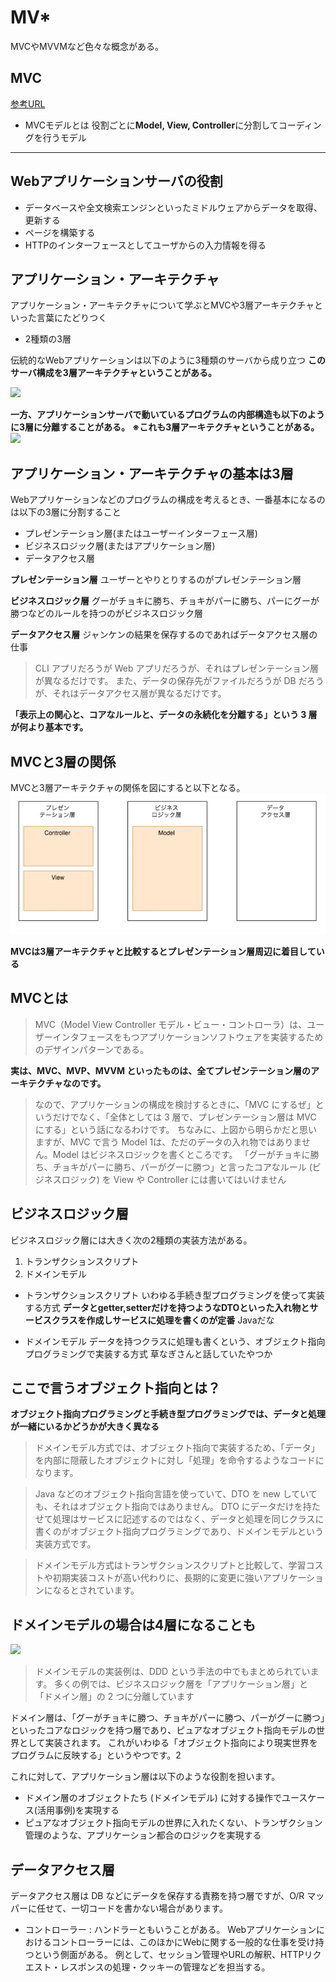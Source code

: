 # MV*

MVCやMVVMなど色々な概念がある。

## MVC

[参考URL](https://qiita.com/s_emoto/items/975cc38a3e0de462966a)

- MVCモデルとは
役割ごとに**Model, View, Controller**に分割してコーディングを行うモデル

---

## Webアプリケーションサーバの役割

- データベースや全文検索エンジンといったミドルウェアからデータを取得、更新する
- ページを構築する
- HTTPのインターフェースとしてユーザからの入力情報を得る



## アプリケーション・アーキテクチャ

アプリケーション・アーキテクチャについて学ぶとMVCや3層アーキテクチャといった言葉にたどりつく

- 2種類の3層

伝統的なWebアプリケーションは以下のように3種類のサーバから成り立つ
**このサーバ構成を3層アーキテクチャということがある。**

![](../images/3層1.png)


**一方、アプリケーションサーバで動いているプログラムの内部構造も以下のように3層に分離することがある。**
**※これも3層アーキテクチャということがある。**
![](../images/3層2.png)


## アプリケーション・アーキテクチャの基本は3層

Webアプリケーションなどのプログラムの構成を考えるとき、一番基本になるのは以下の3層に分割すること

- プレゼンテーション層(またはユーザーインターフェース層)
- ビジネスロジック層(またはアプリケーション層)
- データアクセス層

**プレゼンテーション層**
ユーザーとやりとりするのがプレゼンテーション層

**ビジネスロジック層**
グーがチョキに勝ち、チョキがパーに勝ち、パーにグーが勝つなどのルールを持つのがビジネスロジック層

**データアクセス層**
ジャンケンの結果を保存するのであればデータアクセス層の仕事

>CLI アプリだろうが Web アプリだろうが、それはプレゼンテーション層が異なるだけです。
>また、データの保存先がファイルだろうが DB だろうが、それはデータアクセス層が異なるだけです。

**「表示上の関心と、コアなルールと、データの永続化を分離する」という 3 層が何より基本です。**

## MVCと3層の関係

MVCと3層アーキテクチャの関係を図にすると以下となる。
![](../images/mvcと3層.png)

**MVCは3層アーキテクチャと比較するとプレゼンテーション層周辺に着目している**

## MVCとは

>MVC（Model View Controller モデル・ビュー・コントローラ）は、ユーザーインタフェースをもつアプリケーションソフトウェアを実装するためのデザインパターンである。

**実は、MVC、MVP、MVVM といったものは、全てプレゼンテーション層のアーキテクチャなのです。**

>なので、アプリケーションの構成を検討するときに、「MVC にするぜ」というだけでなく、「全体としては 3 層で、プレゼンテーション層は MVC にする」という話になるわけです。
>ちなみに、上図から明らかだと思いますが、MVC で言う Model 1は、ただのデータの入れ物ではありません。Model はビジネスロジックを書くところです。
>「グーがチョキに勝ち、チョキがパーに勝ち、パーがグーに勝つ」と言ったコアなルール (ビジネスロジック) を View や Controller には書いてはいけません

## ビジネスロジック層

ビジネスロジック層には大きく次の2種類の実装方法がある。

1. トランザクションスクリプト
2. ドメインモデル

- トランザクションスクリプト
いわゆる手続き型プログラミングを使って実装する方式
**データとgetter,setterだけを持つようなDTOといった入れ物とサービスクラスを作成しサービスに処理を書くのが定番**
Javaだな

- ドメインモデル
データを持つクラスに処理も書くという、オブジェクト指向プログラミングで実装する方式
草なぎさんと話していたやつか

## ここで言うオブジェクト指向とは？

**オブジェクト指向プログラミングと手続き型プログラミングでは、データと処理が一緒にいるかどうかが大きく異なる**

>ドメインモデル方式では、オブジェクト指向で実装するため、「データ」を内部に隠蔽したオブジェクトに対し「処理」を命令するようなコードになります。

>Java などのオブジェクト指向言語を使っていて、DTO を new していても、それはオブジェクト指向ではありません。
>DTO にデータだけを持たせて処理はサービスに記述するのではなく、データと処理を同じクラスに書くのがオブジェクト指向プログラミングであり、ドメインモデルという実装方式です。

>ドメインモデル方式はトランザクションスクリプトと比較して、学習コストや初期実装コストが高い代わりに、長期的に変更に強いアプリケーションになるとされています。


## ドメインモデルの場合は4層になることも

![](../images/4層.png)

>ドメインモデルの実装例は、DDD という手法の中でもまとめられています。
>多くの例では、ビジネスロジック層を「アプリケーション層」と「ドメイン層」の 2 つに分離しています

ドメイン層は、「グーがチョキに勝つ、チョキがパーに勝つ、パーがグーに勝つ」といったコアなロジックを持つ層であり、ピュアなオブジェクト指向モデルの世界として実装されます。
これがいわゆる「オブジェクト指向により現実世界をプログラムに反映する」というやつです。2

これに対して、アプリケーション層は以下のような役割を担います。

- ドメイン層のオブジェクトたち (ドメインモデル) に対する操作でユースケース(活用事例)を実現する
- ピュアなオブジェクト指向モデルの世界に入れたくない、トランザクション管理のような、アプリケーション都合のロジックを実現する

## データアクセス層

データアクセス層は DB などにデータを保存する責務を持つ層ですが、O/R マッパーに任せて、一切コードを書かない場合があります。


- コントローラー : ハンドラーともいうことがある。
Webアプリケーションにおけるコントローラーには、このほかにWebに関する一般的な仕事を受け持つという側面がある。
例として、セッション管理やURLの解釈、HTTPリクエスト・レスポンスの処理・クッキーの管理などを担当する。